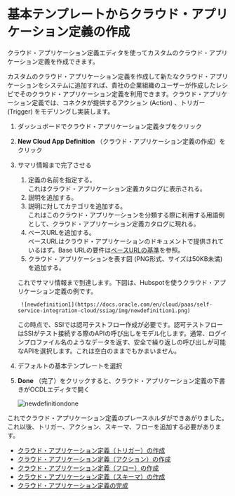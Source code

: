 # 基本テンプレートからクラウド・アプリケーション定義の作成

クラウド・アプリケーション定義エディタを使ってカスタムのクラウド・アプリケーション定義を作成できます。

カスタムのクラウド・アプリケーション定義を作成して新たなクラウド・アプリケーションをシステムに追加すれば、貴社の企業組織のユーザーが作成したレシピでそのクラウド・アプリケーション定義を利用できます。クラウド・アプリケーション定義では、コネクタが提供するアクション (Action) 、トリガー (Trigger) をモデリングし実装します。

1. ダッシュボードでクラウド・アプリケーション定義タブをクリック
2. **New Cloud App Definition** （クラウド・アプリケーション定義の作成）をクリック
3. サマリ情報まで完了させる
    1. 定義の名前を指定する。<br/>これはクラウド・アプリケーション定義カタログに表示される。
    2. 説明を追加する。
    3. 説明に対してカテゴリを追加する。<br/>これはこのクラウド・アプリケーションを分類する際に利用する用語例として、クラウド・アプリケーション定義カタログに現れる。
    4. ベースURLを追加する。<br/>ベースURLはクラウド・アプリケーションのドキュメントで提供されているはず。Base URLの要件は[ベースURLの基準](CustomCloudApp_2_2.md#ベースURLの基準)を参照。
    5. クラウド・アプリケーションを表す図 (PNG形式、サイズは50KB未満) を追加する。

    これでサマリ情報まで到達します。下図は、Hubspotを使うクラウド・アプリケーション定義の例です。

        ![newdefinition1](https://docs.oracle.com/en/cloud/paas/self-service-integration-cloud/ssiag/img/newdefinition1.png)

    この時点で、SSIでは認可テストフロー作成が必要です。認可テストフローはSSIがテスト接続する際のAPIの呼び出しをモデル化します。通常、ログインプロファイル名のようなデータを返す、安全で繰り返しの呼び出しが可能なAPIを選択します。これは空白のままでもかまいません。

4. デフォルトの基本テンプレートを選択
5. **Done** （完了）をクリックすると、クラウド・アプリケーション定義の下書きがOCDLエディタで開く

    ![newdefinitiondone](https://docs.oracle.com/en/cloud/paas/self-service-integration-cloud/ssiag/img/newdefinitiondone.png)

これでクラウド・アプリケーション定義のプレースホルダができあがりました。これ以後、トリガー、アクション、スキーマ、フローを追加する必要があります。

- [クラウド・アプリケーション定義（トリガー）の作成](CustomCloudApp_3_2.md)
- [クラウド・アプリケーション定義（アクション）の作成](CustomCloudApp_3_3.md)
- [クラウド・アプリケーション定義（フロー）の作成](CustomCloudApp_3_4.md)
- [クラウド・アプリケーション定義（スキーマ）の作成](CustomCloudApp_3_5.md)
- [クラウド・アプリケーション定義の完成](CustomCloudApp_3_6.md)
